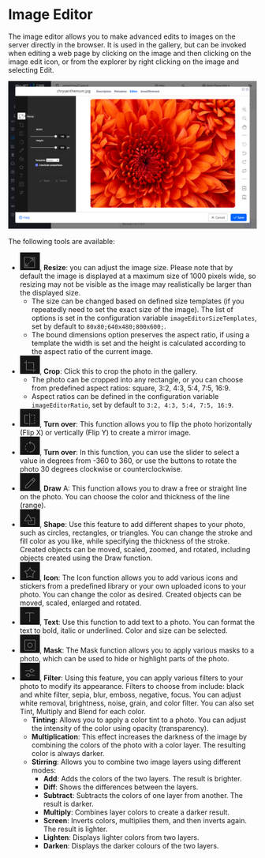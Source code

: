 # Image Editor

The image editor allows you to make advanced edits to images on the server directly in the browser. It is used in the gallery, but can be invoked when editing a web page by clicking on the image and then clicking on the image edit icon, or from the explorer by right clicking on the image and selecting Edit.

![](editor-preview.png)

The following tools are available:
- ![](tie-btn-resize.png ":no-zoom"), **Resize**: you can adjust the image size. Please note that by default the image is displayed at a maximum size of 1000 pixels wide, so resizing may not be visible as the image may realistically be larger than the displayed size.
  - The size can be changed based on defined size templates (if you repeatedly need to set the exact size of the image). The list of options is set in the configuration variable `imageEditorSizeTemplates`, set by default to `80x80;640x480;800x600;`.
  - The bound dimensions option preserves the aspect ratio, if using a template the width is set and the height is calculated according to the aspect ratio of the current image.
- ![](tie-btn-crop.png ":no-zoom"), **Crop**: Click this to crop the photo in the gallery.
  - The photo can be cropped into any rectangle, or you can choose from predefined aspect ratios: square, 3:2, 4:3, 5:4, 7:5, 16:9.
  - Aspect ratios can be defined in the configuration variable `imageEditorRatio`, set by default to `3:2, 4:3, 5:4, 7:5, 16:9`.
- ![](tie-btn-flip.png ":no-zoom"), **Turn over**: This function allows you to flip the photo horizontally (Flip X) or vertically (Flip Y) to create a mirror image.
- ![](tie-btn-rotate.png ":no-zoom"), **Turn over**: In this function, you can use the slider to select a value in degrees from -360 to 360, or use the buttons to rotate the photo 30 degrees clockwise or counterclockwise.
- ![](tie-btn-draw.png ":no-zoom"), **Draw** A: This function allows you to draw a free or straight line on the photo. You can choose the color and thickness of the line (range).
- ![](tie-btn-shape.png ":no-zoom"), **Shape**: Use this feature to add different shapes to your photo, such as circles, rectangles, or triangles. You can change the stroke and fill color as you like, while specifying the thickness of the stroke. Created objects can be moved, scaled, zoomed, and rotated, including objects created using the Draw function.
- ![](tie-btn-icon.png ":no-zoom"), **Icon**: The Icon function allows you to add various icons and stickers from a predefined library or your own uploaded icons to your photo. You can change the color as desired. Created objects can be moved, scaled, enlarged and rotated.
- ![](tie-btn-text.png ":no-zoom"), **Text**: Use this function to add text to a photo. You can format the text to bold, italic or underlined. Color and size can be selected.
- ![](tie-btn-mask.png ":no-zoom"), **Mask**: The Mask function allows you to apply various masks to a photo, which can be used to hide or highlight parts of the photo.
- ![](tie-btn-filter.png ":no-zoom"), **Filter**: Using this feature, you can apply various filters to your photo to modify its appearance. Filters to choose from include: black and white filter, sepia, blur, emboss, negative, focus. You can adjust white removal, brightness, noise, grain, and color filter. You can also set Tint, Multiply and Blend for each color.
  - **Tinting**: Allows you to apply a color tint to a photo. You can adjust the intensity of the color using opacity (transparency).
  - **Multiplication**: This effect increases the darkness of the image by combining the colors of the photo with a color layer. The resulting color is always darker.
  - **Stirring**: Allows you to combine two image layers using different modes:
    - **Add**: Adds the colors of the two layers. The result is brighter.
    - **Diff**: Shows the differences between the layers.
    - **Subtract**: Subtracts the colors of one layer from another. The result is darker.
    - **Multiply**: Combines layer colors to create a darker result.
    - **Screen**: Inverts colors, multiplies them, and then inverts again. The result is lighter.
    - **Lighten**: Displays lighter colors from two layers.
    - **Darken**: Displays the darker colours of the two layers.
